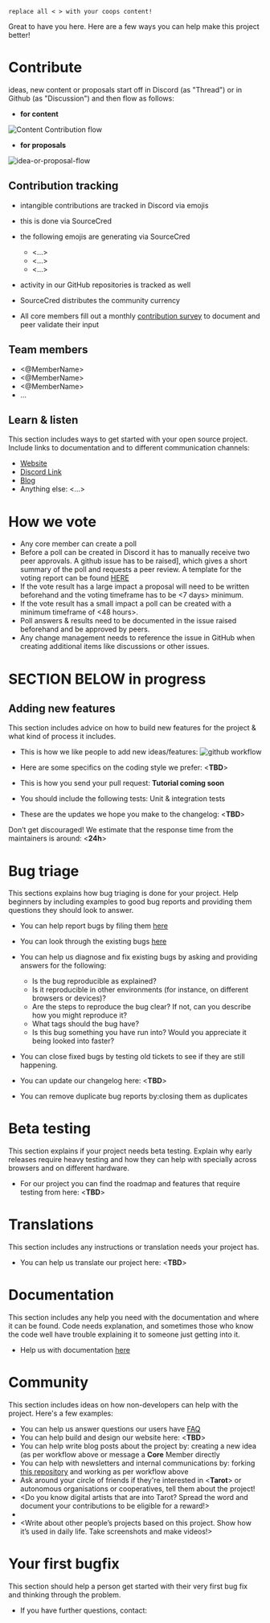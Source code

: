 ```
replace all < > with your coops content!
```

Great to have you here. Here are a few ways you can help make this project better!

# Contribute
ideas, new content or proposals start off in Discord (as "Thread") or in Github (as "Discussion") and then flow as follows:
 - **for content**

![Content Contribution flow](https://user-images.githubusercontent.com/80257662/133680709-d087964e-c951-44e7-b984-f6fed778c3d6.png)

 - **for proposals**

![idea-or-proposal-flow](https://user-images.githubusercontent.com/80257662/133680801-13af209b-6231-49e4-87b7-55ef64e36c4f.png)


## Contribution tracking
- intangible contributions are tracked in Discord via emojis
- this is done via SourceCred
- the following emojis are generating <YourSocialCurrency> via SourceCred
   - <...>
   - <...>
   - <...>
  
- activity in our GitHub repositories is tracked as well
- SourceCred distributes the community currency <xxx>
- All core members fill out a monthly [contribution survey](https://github.com/SecretDecks/DisCo_init/issues/new?assignees=&labels=&template=contribution-survey.md&title=Contribution+Survey) to document and peer validate their input

## Team members

- <@MemberName> <skills>
- <@MemberName> <skills>
- <@MemberName> <skills>
- ...  
  

## Learn & listen

This section includes ways to get started with your open source project. Include links to documentation and to different communication channels: 

* [Website](<ENTER_URL_HERE>)
* [Discord Link](<ENTER_URL_HERE>)
* [Blog](<ENTER_URL_HERE>) 
* Anything else: <...>

# How we vote

- Any core member can create a poll
- Before a poll can be created in Discord it has to manually receive two peer approvals. A github issue has to be raised], which gives a short summary of the poll and requests a peer review. A template for the voting report can be found [HERE](<create template and put link here>)
- If the vote result has a large impact a proposal will need to be written beforehand and the voting timeframe has to be <7 days> minimum.
- If the vote result has a small impact a poll can be created with a minimum timeframe of <48 hours>.
- Poll answers & results need to be documented in the issue raised beforehand and be approved by <two> peers.
- Any change management needs to reference the issue in GitHub when creating additional items like discussions or other issues.


# SECTION BELOW in progress
## Adding new features

This section includes advice on how to build new features for the project & what kind of process it includes. 

* This is how we like people to add new ideas/features: 
  ![github workflow](https://user-images.githubusercontent.com/80257662/136021953-6ff6f48b-4511-408f-9b49-ab27304a300c.jpg)

  
* Here are some specifics on the coding style we prefer: <**TBD**>   
* This is how you send your pull request: **Tutorial coming soon**              
* You should include the following tests: Unit & integration tests                  
* These are the updates we hope you make to the changelog: <**TBD**> 

Don’t get discouraged! We estimate that the response time from the
maintainers is around: <**24h**>

# Bug triage

This sections explains how bug triaging is done for your project. Help beginners by including examples to good bug reports and providing them questions they should look to answer. 

* You can help report bugs by filing them [here](<ENTER_URL>) 
* You can look through the existing bugs [here](<ENTER_URL>) 

* You can help us diagnose and fix existing bugs by asking and providing answers for the following:

  * Is the bug reproducible as explained?   
  * Is it reproducible in other environments (for instance, on different browsers or devices)?   
  * Are the steps to reproduce the bug clear? If not, can you describe how you might reproduce it?  
  * What tags should the bug have?  
  * Is this bug something you have run into? Would you appreciate it being looked into faster?  

* You can close fixed bugs by testing old tickets to see if they are still happening.
* You can update our changelog here: <**TBD**>
* You can remove duplicate bug reports by:closing them as duplicates

# Beta testing

This section explains if your project needs beta testing. Explain why early releases require heavy testing and how they can help with specially across browsers and on different hardware. 

* For our project you can find the roadmap and features that require
testing from here: <**TBD**>

# Translations

This section includes any instructions or translation needs your project has. 

* You can help us translate our project here: <**TBD**>

# Documentation

This section includes any help you need with the documentation and where it can be found. Code needs explanation, and sometimes those who know the code well have trouble explaining it to someone just getting into it. 

* Help us with documentation [here](https://github.com/SecretDecks/Documentation)

# Community 
This section includes ideas on how non-developers can help with the project. Here's a few examples:

* You can help us answer questions our users have [FAQ](<ENTER_URL>) 
* You can help build and design our website here: <**TBD**>
* You can help write blog posts about the project by: creating a new idea (as per workflow above or message a **Core** Member directly 
* You can help with newsletters and internal communications by: forking [this repository](<ENTER_URL>) and working as per workflow above
* Ask around your circle of friends if they're interested in <**Tarot**> or autonomous organisations or cooperatives, tell them about the project!
* <Do you know digital artists that are into Tarot? Spread the word and document your contributions to be eligible for a reward!>
* <Create an example of the project in real world by building something or
showing what others have built.> 
* <Write about other people’s projects based on this project. Show how
it’s used in daily life. Take screenshots and make videos!>

# Your first bugfix
This section should help a person get started with their very first bug fix and thinking through the problem.
<TBD>
  
* If you have further questions, contact: <Repository maintainer>
